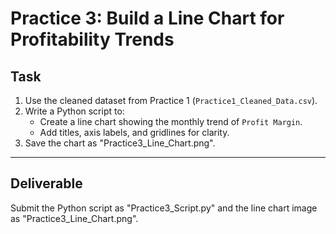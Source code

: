 # Practice 3: Build a Line Chart for Profitability Trends

## Task
1. Use the cleaned dataset from Practice 1 (`Practice1_Cleaned_Data.csv`).
2. Write a Python script to:
   - Create a line chart showing the monthly trend of `Profit Margin`.
   - Add titles, axis labels, and gridlines for clarity.
3. Save the chart as "Practice3_Line_Chart.png".

---

## Deliverable
Submit the Python script as "Practice3_Script.py" and the line chart image as "Practice3_Line_Chart.png".
